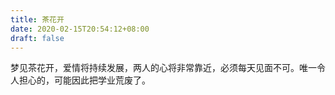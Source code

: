 ```yaml
---
title: 茶花开
date: 2020-02-15T20:54:12+08:00
draft: false
---
```


梦见茶花开，爱情将持续发展，两人的心将非常靠近，必须每天见面不可。唯一令人担心的，可能因此把学业荒废了。